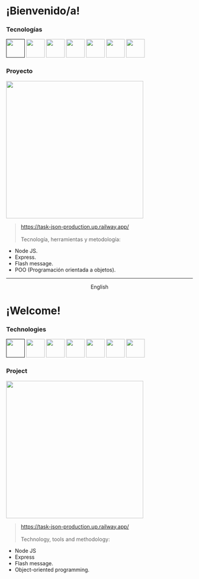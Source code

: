 <img src="">


# ¡Bienvenido/a!

### Tecnologías
[<img src="https://cdn-icons-png.flaticon.com/512/174/174854.png" width="50"/>]()
<img src="https://cdn-icons-png.flaticon.com/512/732/732190.png" width="50"/>
<img src="https://cdn-icons-png.flaticon.com/512/5968/5968292.png" width="50"/>
<img src="https://cdn-icons-png.flaticon.com/512/1126/1126012.png" width="50"/>
<img src="https://cdn-icons-png.flaticon.com/512/5968/5968322.png" width="50"/>
<img src="https://iconarchive.com/download/i106060/papirus-team/papirus-apps/mysql-workbench.ico" width="50p"/>
<img src="https://www.tutorialsteacher.com/Content/images/home/mongodb.svg" width="50px"/>


### Proyecto

<img src="https://media.giphy.com/media/TWn2V6FKqZQGLvd32Q/giphy.gif" width="370">

> https://task-json-production.up.railway.app/ <br><br>
 Tecnología, herramientas y metodología: 
  - Node JS.
  - Express.
  - Flash message.
  - POO (Programación orientada a objetos).

-------------
<p align="center">
English
</p>

# ¡Welcome!

### Technologies
[<img src="https://cdn-icons-png.flaticon.com/512/174/174854.png" width="50"/>]()
<img src="https://cdn-icons-png.flaticon.com/512/732/732190.png" width="50"/>
<img src="https://cdn-icons-png.flaticon.com/512/5968/5968292.png" width="50"/>
<img src="https://cdn-icons-png.flaticon.com/512/1126/1126012.png" width="50"/>
<img src="https://cdn-icons-png.flaticon.com/512/5968/5968322.png" width="50"/>
<img src="https://iconarchive.com/download/i106060/papirus-team/papirus-apps/mysql-workbench.ico" width="50p"/>
<img src="https://www.tutorialsteacher.com/Content/images/home/mongodb.svg" width="50px"/>


### Project

<img src="https://media.giphy.com/media/TWn2V6FKqZQGLvd32Q/giphy.gif" width="370">

> https://task-json-production.up.railway.app/ <br><br>
 Technology, tools and methodology: 
  - Node JS
  - Express
  - Flash message.
  - Object-oriented programming.
